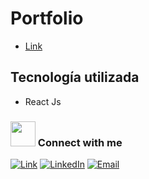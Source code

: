 # Portfolio
* [Link](https://camyael.github.io/portfolio/)

## Tecnología utilizada
* React Js

### <img src="https://media4.giphy.com/media/v1.Y2lkPTc5MGI3NjExOTViYjc0OWY3YjQ2OWJiZTMyOTMyZTEwNzhiYWZkOTk4NmJmOGJlNiZjdD1z/4QZK21zlzVIyc/giphy.gif" width="40"/> Connect with me
[![Link](https://img.shields.io/badge/Link_Site-portfolio-cdb4db?style=for-the-badge&logo=Linktree&logoColor=white&labelColor=101010)](https://camyael.github.io/portfolio/)
[![LinkedIn](https://img.shields.io/badge/LinkedIn-camila_villaverde-ffc8dd?style=for-the-badge&logo=linkedin&logoColor=white&labelColor=101010)](https://www.linkedin.com/in/camilavillaverde/)
[![Email](https://img.shields.io/badge/mail-camilavillaverde3@gmail.com-ffafcc?style=for-the-badge&logo=gmail&logoColor=white&labelColor=101010)](mailto:camilavillaverde3@gmail.com)